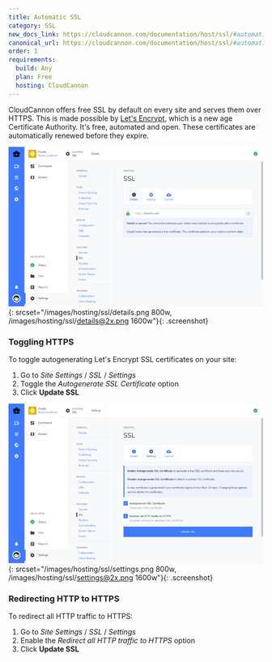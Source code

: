 ```yaml
---
title: Automatic SSL
category: SSL
new_docs_link: https://cloudcannon.com/documentation/host/ssl/#automatic-ssl
canonical_url: https://cloudcannon.com/documentation/host/ssl/#automatic-ssl
order: 1
requirements:
  build: Any
  plan: Free
  hosting: CloudCannon
---
```


CloudCannon offers free SSL by default on every site and serves them over HTTPS. This is made possible by [Let's Encrypt](https://letsencrypt.org/), which is a new age Certificate Authority. It's free, automated and open. These certificates are automatically renewed before they expire.

![SSL details](/images/hosting/ssl/details.png){: srcset="/images/hosting/ssl/details.png 800w, /images/hosting/ssl/details@2x.png 1600w"}{: .screenshot}

### Toggling HTTPS

To toggle autogenerating Let's Encrypt SSL certificates on your site:

1. Go to *Site Settings* / *SSL* / *Settings*
2. Toggle the *Autogenerate SSL Certificate* option
3. Click **Update SSL**

![SSL Settings](/images/hosting/ssl/settings.png){: srcset="/images/hosting/ssl/settings.png 800w, /images/hosting/ssl/settings@2x.png 1600w"}{: .screenshot}

### Redirecting HTTP to HTTPS

To redirect all HTTP traffic to HTTPS:

1. Go to *Site Settings* / *SSL* / *Settings*
2. Enable the *Redirect all HTTP traffic to HTTPS* option
3. Click **Update SSL**
